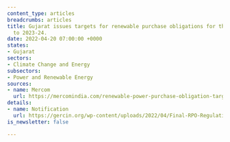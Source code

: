 ```yaml
---
content_type: articles
breadcrumbs: articles
title: Gujarat issues targets for renewable purchase obligations for the period 2022-23
  to 2023-24.
date: 2022-04-20 07:00:00 +0000
states:
- Gujarat
sectors:
- Climate Change and Energy
subsectors:
- Power and Renewable Energy
sources:
- name: Mercom
  url: https://mercomindia.com/renewable-power-purchase-obligation-target-in-gujarat-is-17/
details:
- name: Notification
  url: https://gercin.org/wp-content/uploads/2022/04/Final-RPO-Regulatios-Third-Amendment-08.04.2022.pdf
is_newsletter: false

---
```

